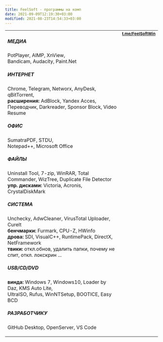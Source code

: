 ```yaml
---
title: FeelSoft - программы на комп
date: 2021-09-09T12:19:30+03:00
modified: 2021-08-23T14:54:33+03:00
---
```


<table>
 <tr valign="top">
  <td width="80%" markdown="1">

##### **МЕДИА**
PotPlayer, AIMP, XnView,  
Bandicam, Audacity, Paint.Net

##### **ИНТЕРНЕТ**
Chrome, Telegram, Networx, AnyDesk, qBitTorrent,  
**расширения:** AdBlock, Yandex Acces, Переводчик, Darkreader, Sponsor Block, Video Resume

##### **ОФИС**
SumatraPDF, STDU,  
Notepad++, Microsoft Office

##### **ФАЙЛЫ**
Uninstall Tool, 7-zip, WinRAR, Total Commander, WizTree, Duplicate File Detector  
**упр. дисками:** Victoria, Acronis, CrystalDiskMark

##### **СИСТЕМА**
Unchecky, AdwCleaner, VirusTotal Uploader, CureIt  
**бенчмарки:** Furmark, CPU-Z, HWinfo  
**дрова:** SDI, VisualC++, RuntimePack, DirectX, NetFramework  
**твики:** откл.обнов, удалить папки, почему не спит, откл. локскрин ...

##### **USB/CD/DVD**
**винда:** Windows 7, Windows10, Loader by Daz, KMS Auto Lite,  
UltraISO, Rufus, WinNTSetup, BOOTICE, Easy BCD

##### **РАЗРАБОТЧИКУ**
GitHub Desktop, OpenServer, VS Code  
</td>
<td width="20%">
  <a style="font-size: 13px;" href="https://t.me/s/FeelSoftWin/125"><strong>t.me/FeelSoftWin</strong></a><br>
  <aside><script async src="https://telegram.org/js/telegram-widget.js?15" data-telegram-post="FeelSoftWin/125" data-width="100%"></script></aside>
 </td>
</tr>
</table>


